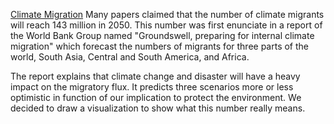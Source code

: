 [Climate Migration](https://m2ia72.github.io/ClimateMigration/V3.1.16/index)
Many papers claimed that the number of climate migrants will reach 143 million in 2050. This number was first enunciate in a report of the World Bank Group named "Groundswell, preparing for internal climate migration" which forecast the numbers of migrants for three parts of the world, South Asia, Central and South America, and Africa.

The report explains that climate change and disaster will have a heavy impact on the migratory flux. It predicts three scenarios more or less optimistic in function of our implication to protect the environment.
We decided to draw a visualization to show what this number really means.
